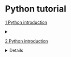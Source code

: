 # Python tutorial

[1 Python introduction](https://github.com/AlexLastoriaButler/python_tutorial/blob/main/python_introduction.ipynb)
<details>
  <summary></summary>
  
    1.1 What is Python?
  
    1.2 Installing Python
  
    1.3 Your First Python Program
  
    1.4 Variables and Data Types
  
    1.5 Basic Operations
  
    1.6 Conditional Statements (IF THEN ELSE)
  
    1.7 Loops
  
    Exercises
</details>

[2 Python introduction](https://github.com/AlexLastoriaButler/python_tutorial/blob/main/python_working_with_data.ipynb)
<details>
  
  
    1.1 What is Python?
  
    1.2 Installing Python
  
    1.3 Your First Python Program
  
    1.4 Variables and Data Types
  
    1.5 Basic Operations
  
    1.6 Conditional Statements (IF THEN ELSE)
  
    1.7 Loops
  
    Exercises
</details>
